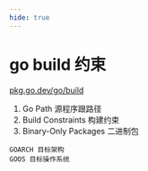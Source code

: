 ```yaml
---
hide: true
---
```

# go build 约束

[pkg.go.dev/go/build](https://pkg.go.dev/go/build#hdr-Build_Constraints)


1. Go Path 源程序跟路径
2. Build Constraints 构建约束
3. Binary-Only Packages 二进制包


```
GOARCH 目标架构
GOOS 目标操作系统
```
